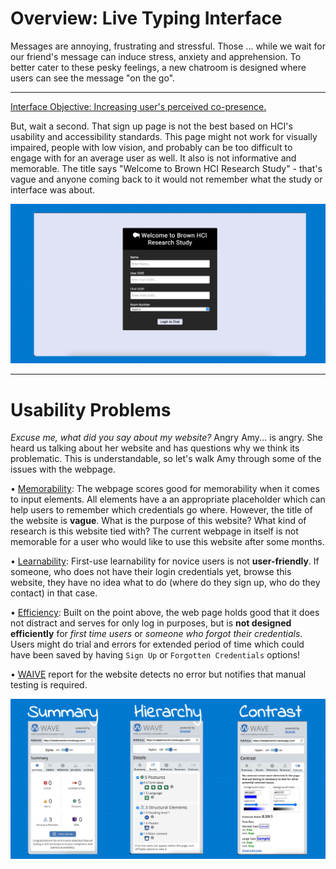 # Overview: Live Typing Interface

Messages are annoying, frustrating and stressful. Those ... while we wait for our friend's message can induce stress, anxiety and apprehension. To better cater to these pesky feelings, a new chatroom is designed where users can see the message "on the go".

****

[Interface Objective: Increasing user's perceived co-presence.](http://chatatbrownhci.herokuapp.com)

But, wait a second. That sign up page is not the best based on HCI's usability and accessibility standards. This page might not work for visually impaired, people with low vision, and probably can be too difficult to engage with for an average user as well. It also is not informative and memorable. The title says "Welcome to Brown HCI Research Study" - that's vague and anyone coming back to it would not remember what the study or interface was about.

![/Screenshot for Live Typing](images//livetypingss1.jpeg)

****

# Usability Problems

_Excuse me, what did you say about my website?_ Angry Amy... is angry. She heard us talking about her website and has questions why we think its problematic. This is understandable, so let's walk Amy through some of the issues with the webpage.

• [Memorability](https://sleepypinks.github.io/redesign): The webpage scores good for memorability when it comes to input elements. All elements have a an appropriate placeholder which can help users to remember which credentials go where. However, the title of the website is **vague**. What is the purpose of this website? What kind of research is this website tied with? The current webpage in itself is not memorable for a user who would like to use this website after some months.

• [Learnability](https://sleepypinks.github.io/redesign): First-use learnability for novice users is not **user-friendly**. If someone, who does not have their login credentials yet, browse this website, they have no idea what to do (where do they sign up, who do they contact) in that case.

• [Efficiency](https://sleepypinks.github.io/redesign): Built on the point above, the web page holds good that it does not distract and serves for only log in purposes, but is **not designed efficiently** for _first time users_ or _someone who forgot their credentials_. Users might do trial and errors for extended period of time which could have been saved by having `Sign Up` or `Forgotten Credentials` options!

• [WAIVE]() report for the website detects no error but notifies that manual testing is required.

![/Screenshot for Waive Report](images//waive_report.jpeg)
